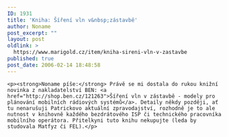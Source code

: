 ```yaml
---
ID: 1931
title: 'Kniha: Šíření vln v&nbsp;zástavbě'
author: Noname
post_excerpt: ""
layout: post
oldlink: >
  https://www.marigold.cz/item/kniha-sireni-vln-v-zastavbe
published: true
post_date: 2006-02-14 18:48:58
---
```

	<p><strong>Noname píše:</strong> Právě se mi dostala do rukou knižní novinka z nakladatelství BEN: <a href="http://shop.ben.cz/121263">Šíření vln v zástavbě - modely pro plánování mobilních rádiových systémů</a>. Detaily někdy později, ať tu nenarušuji Patrickovo aktuální zpravodajství, rozhodně je to ale nutnost v knihovně každého bezdrátového ISP či technického pracovníka mobilního operátora. Přitelkyni tuto knihu nekupujte (leda by studovala Matfyz či FEL).</p>
